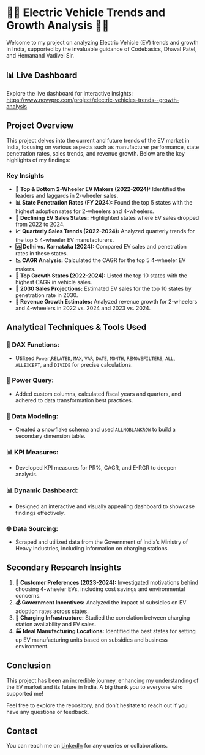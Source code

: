 # 🚗🔋 Electric Vehicle Trends and Growth Analysis 🔋🚗

Welcome to my project on analyzing Electric Vehicle (EV) trends and growth in India, supported by the invaluable guidance of Codebasics, Dhaval Patel, and Hemanand Vadivel Sir.

## 📊 Live Dashboard
Explore the live dashboard for interactive insights: https://www.novypro.com/project/electric-vehicles-trends--growth-analysis

## Project Overview

This project delves into the current and future trends of the EV market in India, focusing on various aspects such as manufacturer performance, state penetration rates, sales trends, and revenue growth. Below are the key highlights of my findings:

### Key Insights

- **🚀 Top & Bottom 2-Wheeler EV Makers (2022-2024):** Identified the leaders and laggards in 2-wheeler sales.
- **📊 State Penetration Rates (FY 2024):** Found the top 5 states with the highest adoption rates for 2-wheelers and 4-wheelers.
- **🔻 Declining EV Sales States:** Highlighted states where EV sales dropped from 2022 to 2024.
- **📈 Quarterly Sales Trends (2022-2024):** Analyzed quarterly trends for the top 5 4-wheeler EV manufacturers.
- **🆚 Delhi vs. Karnataka (2024):** Compared EV sales and penetration rates in these states.
- **📉 CAGR Analysis:** Calculated the CAGR for the top 5 4-wheeler EV makers.
- **🌟 Top Growth States (2022-2024):** Listed the top 10 states with the highest CAGR in vehicle sales.
- **🔮 2030 Sales Projections:** Estimated EV sales for the top 10 states by penetration rate in 2030.
- **💸 Revenue Growth Estimates:** Analyzed revenue growth for 2-wheelers and 4-wheelers in 2022 vs. 2024 and 2023 vs. 2024.

## Analytical Techniques & Tools Used

### 🔢 DAX Functions:
- Utilized `Power`,`RELATED`, `MAX`, `VAR`, `DATE`, `MONTH`, `REMOVEFILTERS`, `ALL`, `ALLEXCEPT`, and `DIVIDE` for precise calculations.

### 🧩 Power Query:
- Added custom columns, calculated fiscal years and quarters, and adhered to data transformation best practices.

### 📐 Data Modeling:
- Created a snowflake schema and used `ALLNOBLANKROW` to build a secondary dimension table.

### 📊 KPI Measures:
- Developed KPI measures for PR%, CAGR, and E-RGR to deepen analysis.

### 📊 Dynamic Dashboard:
- Designed an interactive and visually appealing dashboard to showcase findings effectively.

### 🌐 Data Sourcing:
- Scraped and utilized data from the Government of India’s Ministry of Heavy Industries, including information on charging stations.

## Secondary Research Insights

1. **🚗 Customer Preferences (2023-2024):** Investigated motivations behind choosing 4-wheeler EVs, including cost savings and environmental concerns.
2. **💰 Government Incentives:** Analyzed the impact of subsidies on EV adoption rates across states.
3. **🔌 Charging Infrastructure:** Studied the correlation between charging station availability and EV sales.
4. **🏭 Ideal Manufacturing Locations:** Identified the best states for setting up EV manufacturing units based on subsidies and business environment.

## Conclusion

This project has been an incredible journey, enhancing my understanding of the EV market and its future in India. A big thank you to everyone who supported me!

Feel free to explore the repository, and don’t hesitate to reach out if you have any questions or feedback.

## Contact

You can reach me on [LinkedIn](http://www.linkedin.com/in/swapnilalaspure) for any queries or collaborations.
